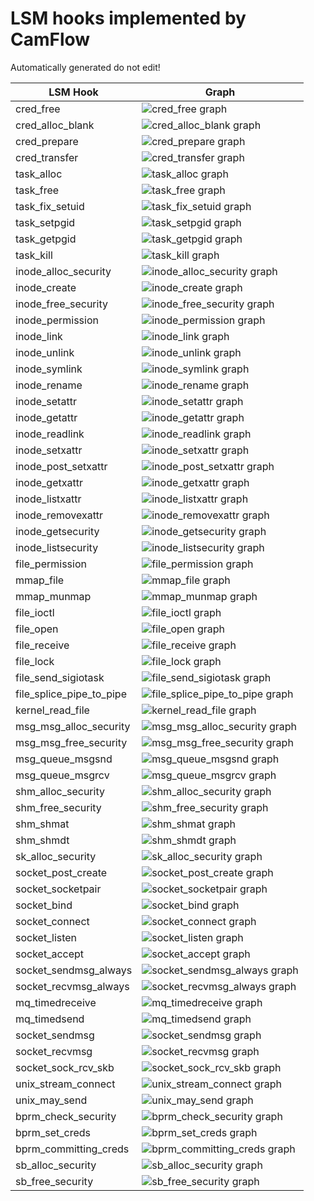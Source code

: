 # LSM hooks implemented by CamFlow

Automatically generated do not edit!

LSM Hook|Graph|
--------|-----|
cred_free| ![cred_free graph](./img/cred_free.png)|
cred_alloc_blank| ![cred_alloc_blank graph](./img/cred_alloc_blank.png)|
cred_prepare| ![cred_prepare graph](./img/cred_prepare.png)|
cred_transfer| ![cred_transfer graph](./img/cred_transfer.png)|
task_alloc| ![task_alloc graph](./img/task_alloc.png)|
task_free| ![task_free graph](./img/task_free.png)|
task_fix_setuid| ![task_fix_setuid graph](./img/task_fix_setuid.png)|
task_setpgid| ![task_setpgid graph](./img/task_setpgid.png)|
task_getpgid| ![task_getpgid graph](./img/task_getpgid.png)|
task_kill| ![task_kill graph](./img/task_kill.png)|
inode_alloc_security| ![inode_alloc_security graph](./img/inode_alloc_security.png)|
inode_create| ![inode_create graph](./img/inode_create.png)|
inode_free_security| ![inode_free_security graph](./img/inode_free_security.png)|
inode_permission| ![inode_permission graph](./img/inode_permission.png)|
inode_link| ![inode_link graph](./img/inode_link.png)|
inode_unlink| ![inode_unlink graph](./img/inode_unlink.png)|
inode_symlink| ![inode_symlink graph](./img/inode_symlink.png)|
inode_rename| ![inode_rename graph](./img/inode_rename.png)|
inode_setattr| ![inode_setattr graph](./img/inode_setattr.png)|
inode_getattr| ![inode_getattr graph](./img/inode_getattr.png)|
inode_readlink| ![inode_readlink graph](./img/inode_readlink.png)|
inode_setxattr| ![inode_setxattr graph](./img/inode_setxattr.png)|
inode_post_setxattr| ![inode_post_setxattr graph](./img/inode_post_setxattr.png)|
inode_getxattr| ![inode_getxattr graph](./img/inode_getxattr.png)|
inode_listxattr| ![inode_listxattr graph](./img/inode_listxattr.png)|
inode_removexattr| ![inode_removexattr graph](./img/inode_removexattr.png)|
inode_getsecurity| ![inode_getsecurity graph](./img/inode_getsecurity.png)|
inode_listsecurity| ![inode_listsecurity graph](./img/inode_listsecurity.png)|
file_permission| ![file_permission graph](./img/file_permission.png)|
mmap_file| ![mmap_file graph](./img/mmap_file.png)|
mmap_munmap| ![mmap_munmap graph](./img/mmap_munmap.png)|
file_ioctl| ![file_ioctl graph](./img/file_ioctl.png)|
file_open| ![file_open graph](./img/file_open.png)|
file_receive| ![file_receive graph](./img/file_receive.png)|
file_lock| ![file_lock graph](./img/file_lock.png)|
file_send_sigiotask| ![file_send_sigiotask graph](./img/file_send_sigiotask.png)|
file_splice_pipe_to_pipe| ![file_splice_pipe_to_pipe graph](./img/file_splice_pipe_to_pipe.png)|
kernel_read_file| ![kernel_read_file graph](./img/kernel_read_file.png)|
msg_msg_alloc_security| ![msg_msg_alloc_security graph](./img/msg_msg_alloc_security.png)|
msg_msg_free_security| ![msg_msg_free_security graph](./img/msg_msg_free_security.png)|
msg_queue_msgsnd| ![msg_queue_msgsnd graph](./img/msg_queue_msgsnd.png)|
msg_queue_msgrcv| ![msg_queue_msgrcv graph](./img/msg_queue_msgrcv.png)|
shm_alloc_security| ![shm_alloc_security graph](./img/shm_alloc_security.png)|
shm_free_security| ![shm_free_security graph](./img/shm_free_security.png)|
shm_shmat| ![shm_shmat graph](./img/shm_shmat.png)|
shm_shmdt| ![shm_shmdt graph](./img/shm_shmdt.png)|
sk_alloc_security| ![sk_alloc_security graph](./img/sk_alloc_security.png)|
socket_post_create| ![socket_post_create graph](./img/socket_post_create.png)|
socket_socketpair| ![socket_socketpair graph](./img/socket_socketpair.png)|
socket_bind| ![socket_bind graph](./img/socket_bind.png)|
socket_connect| ![socket_connect graph](./img/socket_connect.png)|
socket_listen| ![socket_listen graph](./img/socket_listen.png)|
socket_accept| ![socket_accept graph](./img/socket_accept.png)|
socket_sendmsg_always| ![socket_sendmsg_always graph](./img/socket_sendmsg_always.png)|
socket_recvmsg_always| ![socket_recvmsg_always graph](./img/socket_recvmsg_always.png)|
mq_timedreceive| ![mq_timedreceive graph](./img/mq_timedreceive.png)|
mq_timedsend| ![mq_timedsend graph](./img/mq_timedsend.png)|
socket_sendmsg| ![socket_sendmsg graph](./img/socket_sendmsg.png)|
socket_recvmsg| ![socket_recvmsg graph](./img/socket_recvmsg.png)|
socket_sock_rcv_skb| ![socket_sock_rcv_skb graph](./img/socket_sock_rcv_skb.png)|
unix_stream_connect| ![unix_stream_connect graph](./img/unix_stream_connect.png)|
unix_may_send| ![unix_may_send graph](./img/unix_may_send.png)|
bprm_check_security| ![bprm_check_security graph](./img/bprm_check_security.png)|
bprm_set_creds| ![bprm_set_creds graph](./img/bprm_set_creds.png)|
bprm_committing_creds| ![bprm_committing_creds graph](./img/bprm_committing_creds.png)|
sb_alloc_security| ![sb_alloc_security graph](./img/sb_alloc_security.png)|
sb_free_security| ![sb_free_security graph](./img/sb_free_security.png)|
